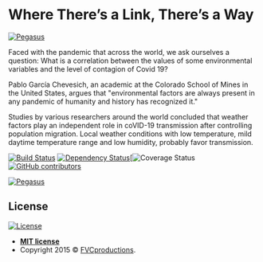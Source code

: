 # Where There’s a Link, There’s a Way
<a href="https://github.com/jjgilces/Where-There-s-a-Link-There-s-a-Way"><img src="https://raw.githubusercontent.com/jjgilces/Where-There-s-a-Link-There-s-a-Way/master/src/images/image.png" title="Pegasus" alt="Pegasus"></a>


Faced with the pandemic that across the world, we ask ourselves a question: What is a correlation between the values of some environmental variables and the level of contagion of Covid 19?

Pablo García Chevesich, an academic at the Colorado School of Mines in the United States, argues that "environmental factors are always present in any pandemic of humanity and history has recognized it."

Studies by various researchers around the world concluded that weather factors play an independent role in coVID-19 transmission after controlling population migration. Local weather conditions with low temperature, mild daytime temperature range and low humidity, probably favor transmission.




[![Build Status](http://img.shields.io/travis/badges/badgerbadgerbadger.svg?style=flat-square)](https://travis-ci.org/badges/badgerbadgerbadger) [![Dependency Status](http://img.shields.io/gemnasium/badges/badgerbadgerbadger.svg?style=flat-square)](https://gemnasium.com/badges/badgerbadgerbadger)[![Coverage Status](http://img.shields.io/coveralls/badges/badgerbadgerbadger.svg?style=flat-square)[![GitHub contributors](https://img.shields.io/badge/contributors-3-green)](https://github.com/jjgilces/Where-There-s-a-Link-There-s-a-Way/graphs/contributors)


<a href="https://github.com/jjgilces/Where-There-s-a-Link-There-s-a-Way"><img src="https://raw.githubusercontent.com/jjgilces/Where-There-s-a-Link-There-s-a-Way/master/src/images/PEGASUS.png" title="Pegasus" alt="Pegasus"></a>


## License

[![License](http://img.shields.io/:license-mit-blue.svg?style=flat-square)](http://badges.mit-license.org)

- **[MIT license](http://opensource.org/licenses/mit-license.php)**
- Copyright 2015 © <a href="http://fvcproductions.com" target="_blank">FVCproductions</a>.
